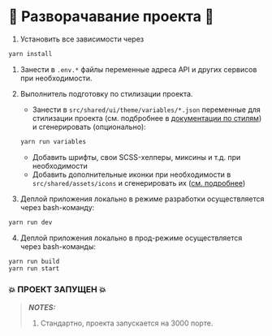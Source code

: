 # :rocket: Разворачавание проекта :rocket:

1. Установить все зависимости через

```bash 
yarn install
```

1. Занести в `.env.*` файлы переменные адреса API и других сервисов при необходимости.
2. Выполнитель подготовку по стилизации проекта.
    - Занести в `src/shared/ui/theme/variables/*.json` переменные для стилизации проекта (см. подбробнее
      в [документации по стилям](styles.md)) и сгенерировать (опционально):
   ```bash
   yarn run variables
   ```
    - Добавить шрифты, свои SCSS-хелперы, миксины и т.д. при необходимости
    - Добавить дополнительные иконки при необходимости в `src/shared/assets/icons` и сгенерировать
      их ([см. подробнее](tools-utils-hooks.md))

3. Деплой приложения локально в режиме разработки осуществляется через bash-команду:

```bash
yarn run dev
```

4. Деплой приложения локально в прод-режиме осуществляется через bash-команды:

```bash
yarn run build
yarn run start
```

### :boom: ПРОЕКТ ЗАПУЩЕН :boom:

> **_NOTES:_**
> 1. Стандартно, проекта запускается на 3000 порте.